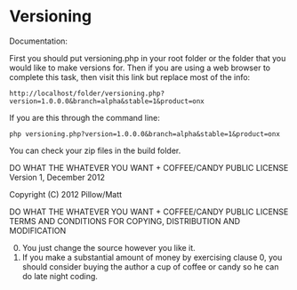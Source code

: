 Versioning
==========

Documentation:

First you should put versioning.php in your root folder or the folder that you would like to make versions for. 
Then if you are using a web browser to complete this task, then visit this link but replace most of the info:
```
http://localhost/folder/versioning.php?version=1.0.0.0&branch=alpha&stable=1&product=onx
```
If you are this through the command line:
```
php versioning.php?version=1.0.0.0&branch=alpha&stable=1&product=onx
```
You can check your zip files in the build folder. 

DO WHAT THE WHATEVER YOU WANT + COFFEE/CANDY PUBLIC LICENSE
Version 1, December 2012

Copyright (C) 2012 Pillow/Matt


DO WHAT THE WHATEVER YOU WANT + COFFEE/CANDY PUBLIC LICENSE
TERMS AND CONDITIONS FOR COPYING, DISTRIBUTION AND MODIFICATION

0. You just change the source however you like it. 
1. If you make a substantial amount of money by exercising clause 0,
   you should consider buying the author a cup of coffee or candy so he
   can do late night coding.
